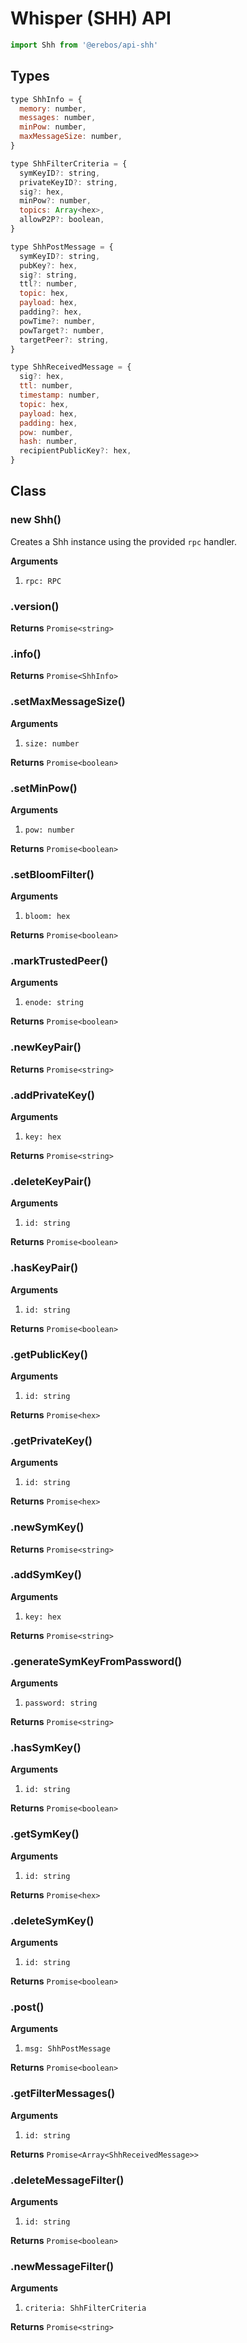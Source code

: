 # Whisper (SHH) API

```js
import Shh from '@erebos/api-shh'
```

## Types

```js
type ShhInfo = {
  memory: number,
  messages: number,
  minPow: number,
  maxMessageSize: number,
}

type ShhFilterCriteria = {
  symKeyID?: string,
  privateKeyID?: string,
  sig?: hex,
  minPow?: number,
  topics: Array<hex>,
  allowP2P?: boolean,
}

type ShhPostMessage = {
  symKeyID?: string,
  pubKey?: hex,
  sig?: string,
  ttl?: number,
  topic: hex,
  payload: hex,
  padding?: hex,
  powTime?: number,
  powTarget?: number,
  targetPeer?: string,
}

type ShhReceivedMessage = {
  sig?: hex,
  ttl: number,
  timestamp: number,
  topic: hex,
  payload: hex,
  padding: hex,
  pow: number,
  hash: number,
  recipientPublicKey?: hex,
}
```

## Class

### new Shh()

Creates a Shh instance using the provided `rpc` handler.

**Arguments**

1.  `rpc: RPC`

### .version()

**Returns** `Promise<string>`

### .info()

**Returns** `Promise<ShhInfo>`

### .setMaxMessageSize()

**Arguments**

1.  `size: number`

**Returns** `Promise<boolean>`

### .setMinPow()

**Arguments**

1.  `pow: number`

**Returns** `Promise<boolean>`

### .setBloomFilter()

**Arguments**

1.  `bloom: hex`

**Returns** `Promise<boolean>`

### .markTrustedPeer()

**Arguments**

1.  `enode: string`

**Returns** `Promise<boolean>`

### .newKeyPair()

**Returns** `Promise<string>`

### .addPrivateKey()

**Arguments**

1.  `key: hex`

**Returns** `Promise<string>`

### .deleteKeyPair()

**Arguments**

1.  `id: string`

**Returns** `Promise<boolean>`

### .hasKeyPair()

**Arguments**

1.  `id: string`

**Returns** `Promise<boolean>`

### .getPublicKey()

**Arguments**

1.  `id: string`

**Returns** `Promise<hex>`

### .getPrivateKey()

**Arguments**

1.  `id: string`

**Returns** `Promise<hex>`

### .newSymKey()

**Returns** `Promise<string>`

### .addSymKey()

**Arguments**

1.  `key: hex`

**Returns** `Promise<string>`

### .generateSymKeyFromPassword()

**Arguments**

1.  `password: string`

**Returns** `Promise<string>`

### .hasSymKey()

**Arguments**

1.  `id: string`

**Returns** `Promise<boolean>`

### .getSymKey()

**Arguments**

1.  `id: string`

**Returns** `Promise<hex>`

### .deleteSymKey()

**Arguments**

1.  `id: string`

**Returns** `Promise<boolean>`

### .post()

**Arguments**

1.  `msg: ShhPostMessage`

**Returns** `Promise<boolean>`

### .getFilterMessages()

**Arguments**

1.  `id: string`

**Returns** `Promise<Array<ShhReceivedMessage>>`

### .deleteMessageFilter()

**Arguments**

1.  `id: string`

**Returns** `Promise<boolean>`

### .newMessageFilter()

**Arguments**

1.  `criteria: ShhFilterCriteria`

**Returns** `Promise<string>`
